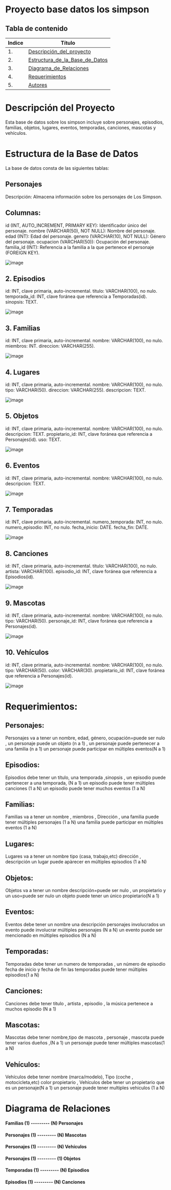 # Proyecto base datos los simpson

## Tabla de contenido
| Indice | Título  |
|--|--|
| 1. | [Descripción_del_proyecto](#Descripcion) |
| 2. | [Estructura_de_la_Base_de_Datos](#Funcionalidades) |
| 3. | [Diagrama_de_Relaciones](#Captura_de_pantalla) |
| 4. | [Requerimientos](#Tenologia_Usada) |
| 5. | [Autores](#Autores) |

# Descripción del Proyecto
Esta base de datos sobre los simpson incluye sobre personajes, episodios, familias, objetos, lugares, eventos, temporadas, canciones, mascotas y vehículos. 

# Estructura de la Base de Datos
La base de datos consta de las siguientes tablas:
## Personajes
Descripción: Almacena información sobre los personajes de Los Simpson.
## Columnas:
id (INT, AUTO_INCREMENT, PRIMARY KEY): Identificador único del personaje.
nombre (VARCHAR(50), NOT NULL): Nombre del personaje.
edad (INT): Edad del personaje.
genero (VARCHAR(10), NOT NULL): Género del personaje.
ocupacion (VARCHAR(50)): Ocupación del personaje.
familia_id (INT): Referencia a la familia a la que pertenece el personaje (FOREIGN KEY).

![image](https://github.com/user-attachments/assets/9bade86d-efa5-4ff2-b9f6-4d48cb2e248b)


## 2. Episodios
id: INT, clave primaria, auto-incremental.
titulo: VARCHAR(100), no nulo.
temporada_id: INT, clave foránea que referencia a Temporadas(id).
sinopsis: TEXT.

![image](https://github.com/user-attachments/assets/aabcaf08-1e0f-4f83-b483-ea89a7599341)


## 3. Familias
id: INT, clave primaria, auto-incremental.
nombre: VARCHAR(100), no nulo.
miembros: INT.
direccion: VARCHAR(255).

![image](https://github.com/user-attachments/assets/8390023d-0b99-4b1f-8051-bc40715bd368)


## 4. Lugares
id: INT, clave primaria, auto-incremental.
nombre: VARCHAR(100), no nulo.
tipo: VARCHAR(50).
direccion: VARCHAR(255).
descripcion: TEXT.

![image](https://github.com/user-attachments/assets/553005ca-70be-4bd4-9c31-f2b8e3ca55f1)


## 5. Objetos
id: INT, clave primaria, auto-incremental.
nombre: VARCHAR(100), no nulo.
descripcion: TEXT.
propietario_id: INT, clave foránea que referencia a Personajes(id).
uso: TEXT.

![image](https://github.com/user-attachments/assets/5c7bc887-a79f-4b8a-865a-804e327bb113)


## 6. Eventos
id: INT, clave primaria, auto-incremental.
nombre: VARCHAR(100), no nulo.
descripcion: TEXT.

![image](https://github.com/user-attachments/assets/c2933368-f243-4f6c-9033-9a81b15ca23c)


## 7. Temporadas
id: INT, clave primaria, auto-incremental.
numero_temporada: INT, no nulo.
numero_episodio: INT, no nulo.
fecha_inicio: DATE.
fecha_fin: DATE.

![image](https://github.com/user-attachments/assets/4338655b-74c6-4bea-8b83-f86a45e80a76)


## 8. Canciones
id: INT, clave primaria, auto-incremental.
titulo: VARCHAR(100), no nulo.
artista: VARCHAR(100).
episodio_id: INT, clave foránea que referencia a Episodios(id).

![image](https://github.com/user-attachments/assets/164f1008-ee75-4be1-b35e-10bcefffada6)


## 9. Mascotas
id: INT, clave primaria, auto-incremental.
nombre: VARCHAR(100), no nulo.
tipo: VARCHAR(50).
personaje_id: INT, clave foránea que referencia a Personajes(id).

![image](https://github.com/user-attachments/assets/3c5b9b9e-d136-4bbf-a6d6-6b542374d025)


## 10. Vehículos
id: INT, clave primaria, auto-incremental.
nombre: VARCHAR(100), no nulo.
tipo: VARCHAR(50).
color: VARCHAR(30).
propietario_id: INT, clave foránea que referencia a Personajes(id).

![image](https://github.com/user-attachments/assets/6466962d-a943-4222-8474-8876aca5afe3)


# Requerimientos:

## Personajes:
Personajes va a tener un nombre, edad, género, ocupación=puede ser nulo , un personaje puede un objeto (n a 1) , un personaje puede pertenecer a una familia (n a 1) un personaje puede participar en múltiples eventos(N a 1)

## Episodios:
Episodios debe tener un título, una temporada ,sinopsis , un episodio puede pertenecer a una temporada, (N a 1) un episodio puede tener múltiples canciones (1 a N) un episodio puede tener muchos eventos (1 a N)

## Familias:
Familias va a tener un nombre , miembros , Dirección , una familia puede tener múltiples personajes (1 a N) una familia puede participar en múltiples eventos (1 a N)

## Lugares:
Lugares va a tener un nombre tipo (casa, trabajo,etc) dirección , descripción un lugar puede apàrecer en múltiples episodios (1 a N)

## Objetos:
Objetos va a tener un nombre descripción=puede ser nulo , un propietario y un uso=puede ser nulo un objeto  puede tener un único propietario(N a 1)

## Eventos:
Eventos debe tener un nombre una descripción personajes involucrados un evento puede involucrar múltiples personajes (N a N) un evento puede ser mencionado en múltiples episodios (N a N)

## Temporadas:
Temporadas debe tener un numero de temporadas , un número de episodio fecha de inicio y fecha de fin las temporadas puede tener múltiples episodios(1 a N)

## Canciones:
Canciones debe tener titulo , artista , episodio , la música pertenece a muchos episodio (N a 1)

## Mascotas:
Mascotas debe tener nombre,tipo de mascota , personaje , mascota puede tener varios dueños ,(N a 1) un personaje puede tener múltiples mascotas(1 a N)

## Vehículos:
Vehículos debe tener nombre (marca/modelo), Tipo (coche , motocicleta,etc) color propietario , Vehículos debe tener un propietario que es un personaje(N a 1) un personaje puede tener multiples vehiculos (1 a N)

# Diagrama de Relaciones


#### Familias (1) --------- (N) Personajes
#### Personajes (1) --------- (N) Mascotas
#### Personajes (1) --------- (N) Vehículos
#### Personajes (1) --------- (1) Objetos
#### Temporadas (1) --------- (N) Episodios
#### Episodios (1) --------- (N) Canciones
